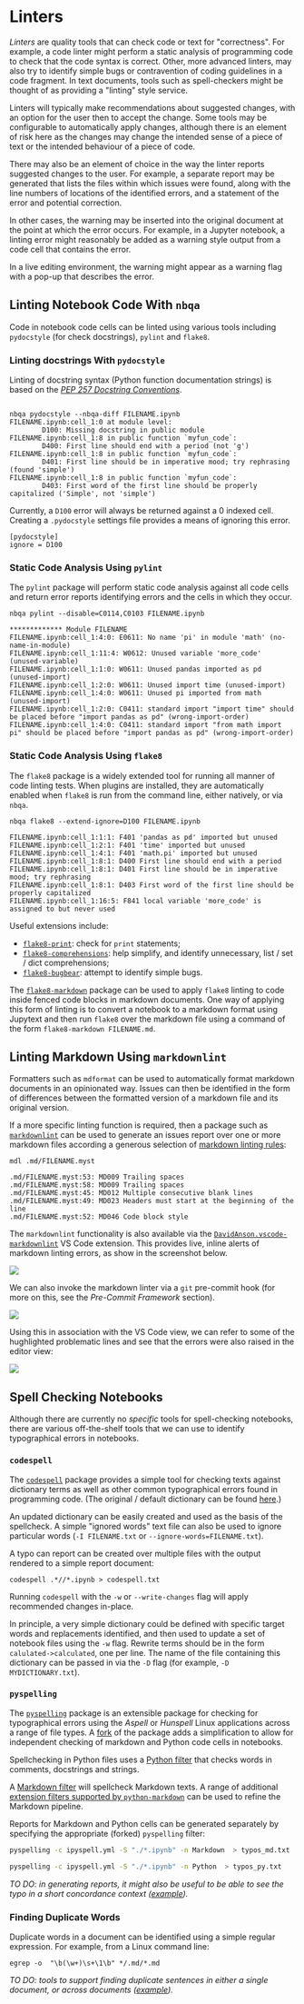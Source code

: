 # Linters

*Linters* are quality tools that can check code or text for "correctness". For example, a code linter might perform a static analysis of programming code to check that the code syntax is correct. Other, more advanced linters, may also try to identify simple bugs or contravention of coding guidelines in a code fragment. In text documents, tools such as spell-checkers might be thought of as providing a "linting" style service.

Linters will typically make recommendations about suggested changes, with an option for the user then to accept the change. Some tools may be configurable to automatically apply changes, although there is an element of risk here as the changes may change the intended sense of a piece of text or the intended behaviour of a piece of code.

There may also be an element of choice in the way the linter reports suggested changes to the user. For example, a separate report may be generated that lists the files within which issues were found, along with the line numbers of locations of the identified errors, and a statement of the error and potential correction.

In other cases, the warning may be inserted into the original document at the point at which the error occurs. For example, in a Jupyter notebook, a linting error might reasonably be added as a warning style output from a code cell that contains the error.

In a live editing environment, the warning might appear as a warning flag with a pop-up that describes the error.

## Linting Notebook Code With `nbqa`

Code in notebook code cells can be linted using various tools including `pydocstyle` (for check docstrings), `pylint` and `flake8`.

### Linting docstrings With `pydocstyle`

Linting of docstring syntax (Python function documentation strings) is based on the [*PEP 257 Docstring Conventions*](https://www.python.org/dev/peps/pep-0257/).

```text

nbqa pydocstyle --nbqa-diff FILENAME.ipynb
FILENAME.ipynb:cell_1:0 at module level:
        D100: Missing docstring in public module
FILENAME.ipynb:cell_1:8 in public function `myfun_code`:
        D400: First line should end with a period (not 'g')
FILENAME.ipynb:cell_1:8 in public function `myfun_code`:
        D401: First line should be in imperative mood; try rephrasing (found 'simple')
FILENAME.ipynb:cell_1:8 in public function `myfun_code`:
        D403: First word of the first line should be properly capitalized ('Simple', not 'simple')
```

Currently, a `D100` error will always be returned against a 0 indexed cell. Creating a `.pydocstyle` settings file provides a means of ignoring this error.

```text
[pydocstyle]
ignore = D100
```

### Static Code Analysis Using `pylint`

The `pylint` package will perform static code analysis against all code cells and return error reports identifying errors and the cells in which they occur.

```text
nbqa pylint --disable=C0114,C0103 FILENAME.ipynb

************* Module FILENAME
FILENAME.ipynb:cell_1:4:0: E0611: No name 'pi' in module 'math' (no-name-in-module)
FILENAME.ipynb:cell_1:11:4: W0612: Unused variable 'more_code' (unused-variable)
FILENAME.ipynb:cell_1:1:0: W0611: Unused pandas imported as pd (unused-import)
FILENAME.ipynb:cell_1:2:0: W0611: Unused import time (unused-import)
FILENAME.ipynb:cell_1:4:0: W0611: Unused pi imported from math (unused-import)
FILENAME.ipynb:cell_1:2:0: C0411: standard import "import time" should be placed before "import pandas as pd" (wrong-import-order)
FILENAME.ipynb:cell_1:4:0: C0411: standard import "from math import pi" should be placed before "import pandas as pd" (wrong-import-order)
```

### Static Code Analysis Using `flake8`

The `flake8` package is a widely extended tool for running all manner of code linting tests. When plugins are installed, they are automatically enabled when `flake8` is run from the command line, either natively, or via `nbqa`.

```text
nbqa flake8 --extend-ignore=D100 FILENAME.ipynb

FILENAME.ipynb:cell_1:1:1: F401 'pandas as pd' imported but unused
FILENAME.ipynb:cell_1:2:1: F401 'time' imported but unused
FILENAME.ipynb:cell_1:4:1: F401 'math.pi' imported but unused
FILENAME.ipynb:cell_1:8:1: D400 First line should end with a period
FILENAME.ipynb:cell_1:8:1: D401 First line should be in imperative mood; try rephrasing
FILENAME.ipynb:cell_1:8:1: D403 First word of the first line should be properly capitalized
FILENAME.ipynb:cell_1:16:5: F841 local variable 'more_code' is assigned to but never used
```

Useful extensions include:

- [`flake8-print`](https://github.com/JBKahn/flake8-print): check for `print` statements;
- [`flake8-comprehensions`](https://github.com/adamchainz/flake8-comprehensions): help simplify, and identify unnecessary, list / set / dict comprehensions;
- [`flake8-bugbear`](https://github.com/PyCQA/flake8-bugbear): attempt to identify simple bugs.

The [`flake8-markdown`](https://github.com/johnfraney/flake8-markdown) package can be used to apply `flake8` linting to code inside fenced code blocks in markdown documents. One way of applying this form of linting is to convert a notebook to a markdown format using Jupytext and then run `flake8` over the markdown file using a command of the form `flake8-markdown FILENAME.md`.

## Linting Markdown Using `markdownlint`

Formatters such as `mdformat` can be used to automatically format markdown documents in an opinionated way. Issues can then be identified in the form of differences between the formatted version of a markdown file and its original version.

If a more specific linting function is required, then a package such as [`markdownlint`](https://github.com/markdownlint/markdownlint) can be used to generate an issues report over one or more markdown files according a generous selection of [markdown linting rules](https://github.com/markdownlint/markdownlint/blob/master/docs/RULES.md):

```text
mdl .md/FILENAME.myst

.md/FILENAME.myst:53: MD009 Trailing spaces
.md/FILENAME.myst:58: MD009 Trailing spaces
.md/FILENAME.myst:45: MD012 Multiple consecutive blank lines
.md/FILENAME.myst:49: MD023 Headers must start at the beginning of the line
.md/FILENAME.myst:52: MD046 Code block style
```

The `markdownlint` functionality is also available via the [`DavidAnson.vscode-markdownlint`](https://marketplace.visualstudio.com/items?itemName=DavidAnson.vscode-markdownlint) VS Code extension. This provides live, inline alerts of markdown linting errors, as show in the screenshot below.

![](images/vscode-md-tooltip-error.png)

We can also invoke the markdown linter via a `git` pre-commit hook (for more on this, see the *Pre-Commit Framework* section).

![](images/markdownlint-fail.png)

Using this in association with the VS Code view, we can refer to some of the hughlighted problematic lines and see that the errors were also raised in the editor view:

![](images/pre-commit-framework_md-error.png)

## Spell Checking Notebooks

Although there are currently no *specific* tools for spell-checking notebooks, there are various off-the-shelf tools that we can use to identify typographical errors in notebooks.

### `codespell`

The [`codespell`](https://github.com/codespell-project/codespell) package provides a simple tool for checking texts against dictionary terms as well as other common typographical errors found in programming code. (The original / default dictionary can be found [here](https://raw.githubusercontent.com/codespell-project/codespell/master/codespell_lib/data/dictionary.txt).)

An updated dictionary can be easily created and used as the basis of the spellcheck. A simple "ignored words" text file can also be used to ignore particular words (`-I FILENAME.txt` or `--ignore-words=FILENAME.txt`).

A typo can report can be created over multiple files with the output rendered to a simple report document:

`codespell .*//*.ipynb > codespell.txt`

Running `codespell` with the `-w` or `--write-changes` flag will apply recommended changes in-place.

In principle, a very simple dictionary could be defined with specific target words and replacements identified, and then used to update a set of notebook files using the `-w` flag. Rewrite terms should be in the form `calulated->calculated`, one per line. The name of the file containing this dictionary can be passed in via the `-D` flag (for example, `-D MYDICTIONARY.txt`).

### `pyspelling`

The [`pyspelling`](https://facelessuser.github.io/pyspelling/) package is an extensible package for checking for typographical errors using the *Aspell* or *Hunspell* Linux applications across a range of file types. A [fork](https://github.com/ouseful-PR/pyspelling) of the package adds a simplification to allow for independent checking of markdown and Python code cells in notebooks.

Spellchecking in Python files uses a [Python filter](https://facelessuser.github.io/pyspelling/filters/python/) that checks words in comments, docstrings and strings.

A [Markdown filter](https://facelessuser.github.io/pyspelling/filters/markdown/) will spellcheck Markdown texts. A range of additional [extension filters supported by `python-markdown`](https://python-markdown.github.io/extensions/#officially-supported-extensions) can be used to refine the Markdown pipeline.

Reports for Markdown and Python cells can be generated separately by specifying the appropriate (forked) `pyspelling` filter:

```bash
pyspelling -c ipyspell.yml -S "./*.ipynb" -n Markdown  > typos_md.txt

pyspelling -c ipyspell.yml -S "./*.ipynb" -n Python  > typos_py.txt
```

*TO DO: in generating reports, it might also be useful to be able to see the typo in a short concordance context ([example](https://blog.ouseful.info/2015/12/13/n-gram-phrase-based-concordances-in-nltk/)).*
### Finding Duplicate Words

Duplicate words in a document can be identified using a simple regular expression. For example, from a Linux command line:

`egrep -o  "\b(\w+)\s+\1\b" */.md/*.md`

*TO DO: tools to support finding duplicate sentences in either a single document, or across documents ([example](https://blog.ouseful.info/2015/12/13/finding-common-phrases-or-sentences-across-different-documents/)).*

